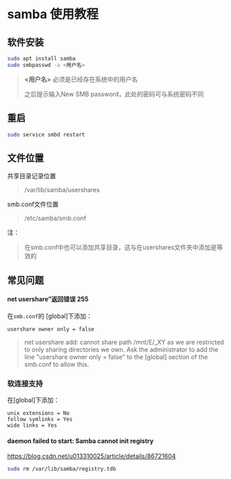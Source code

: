 # samba 使用教程

## 软件安装


```bash
sudo apt install samba
sudo smbpasswd -a <用户名>
```

> **<用户名>** 必须是已经存在系统中的用户名
>
> 之后提示输入New SMB password，此处的密码可与系统密码不同

## 重启

```bash
sudo service smbd restart
```



## 文件位置

共享目录记录位置

> /var/lib/samba/usershares

smb.conf文件位置

> /etc/samba/smb.conf

注：

> 在smb.conf中也可以添加共享目录，这与在usershares文件夹中添加是等效的

## 常见问题

#### net usershare”返回错误 255

在`smb.conf`的 [global]下添加：

```
usershare owner only = false
```

> net usershare add: cannot share path /mnt/E/_XY as we are restricted to only sharing directories we own.
> 	Ask the administrator to add the line "usershare owner only = false" 
> 	to the [global] section of the smb.conf to allow this.

### 软连接支持

在[global]下添加：

```
unix extensions = No
follow symlinks = Yes
wide links = Yes
```

#### daemon failed to start: Samba cannot init registry

https://blog.csdn.net/u013310025/article/details/86721604

```bash
sudo rm /var/lib/samba/registry.tdb
```

